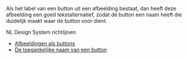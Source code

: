 <!-- @license CC0-1.0 -->

Als het label van een button uit een afbeelding bestaat, dan heeft deze afbeelding een goed tekstalternatief, zodat de button een naam heeft die duidelijk maakt waar de button voor dient.

NL Design System richtlijnen:

- [Afbeeldingen als buttons](/richtlijnen/formulieren/buttons/afbeelding-als-button)
- [De toegankelijke naam van een button](/richtlijnen/formulieren/buttons/toegankelijke-naam)
